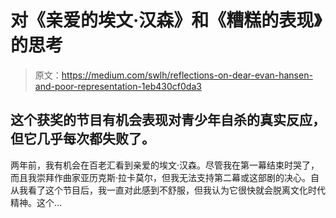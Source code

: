# 对《亲爱的埃文·汉森》和《糟糕的表现》的思考

> 原文：<https://medium.com/swlh/reflections-on-dear-evan-hansen-and-poor-representation-1eb430cf0da3>

## 这个获奖的节目有机会表现对青少年自杀的真实反应，但它几乎每次都失败了。

两年前，我有机会在百老汇看到亲爱的埃文·汉森。尽管我在第一幕结束时哭了，而且我崇拜作曲家亚历克斯·拉卡莫尔，但我无法支持第二幕或这部剧的决心。自从我看了这个节目后，我一直对此感到不舒服，但我认为它很快就会脱离文化时代精神。这个…